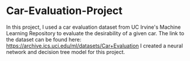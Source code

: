 # Car-Evaluation-Project
In this project, I used a car evaluation dataset from UC Irvine's Machine Learning Repository to evaluate the desirability of a given car.
The link to the dataset can be found here: https://archive.ics.uci.edu/ml/datasets/Car+Evaluation
I created a neural network and decision tree model for this project.
